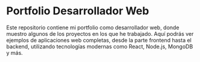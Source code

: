 # Portfolio Desarrollador Web
 Este repositorio contiene mi portfolio como desarrollador web, donde muestro algunos de los proyectos en los que he trabajado. Aquí podrás ver ejemplos de aplicaciones web completas, desde la parte frontend hasta el backend, utilizando tecnologías modernas como React, Node.js, MongoDB y más.
